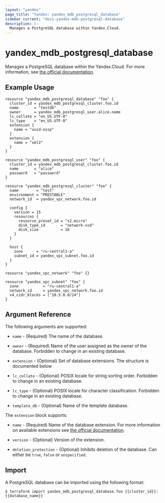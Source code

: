 ```yaml
---
layout: "yandex"
page_title: "Yandex: yandex_mdb_postgresql_database"
sidebar_current: "docs-yandex-mdb-postgresql-database"
description: |-
  Manages a PostgreSQL database within Yandex.Cloud.
---
```


# yandex\_mdb\_postgresql\_database

Manages a PostgreSQL database within the Yandex.Cloud. For more information, see
[the official documentation](https://cloud.yandex.com/docs/managed-postgresql/).


## Example Usage

```hcl
resource "yandex_mdb_postgresql_database" "foo" {
  cluster_id = yandex_mdb_postgresql_cluster.foo.id
  name       = "testdb"
  owner      = yandex_mdb_postgresql_user.alice.name
  lc_collate = "en_US.UTF-8"
  lc_type    = "en_US.UTF-8"
  extension {
    name = "uuid-ossp"
  }
  extension {
    name = "xml2"
  }
}

resource "yandex_mdb_postgresql_user" "foo" {
  cluster_id = yandex_mdb_postgresql_cluster.foo.id
  name       = "alice"
  password   = "password"
}

resource "yandex_mdb_postgresql_cluster" "foo" {
  name        = "test"
  environment = "PRESTABLE"
  network_id  = yandex_vpc_network.foo.id

  config {
    version = 15
    resources {
      resource_preset_id = "s2.micro"
      disk_type_id       = "network-ssd"
      disk_size          = 16
    }
  }

  host {
    zone      = "ru-central1-a"
    subnet_id = yandex_vpc_subnet.foo.id
  }
}

resource "yandex_vpc_network" "foo" {}

resource "yandex_vpc_subnet" "foo" {
  zone           = "ru-central1-a"
  network_id     = yandex_vpc_network.foo.id
  v4_cidr_blocks = ["10.5.0.0/24"]
}
```

## Argument Reference

The following arguments are supported:

* `name` - (Required) The name of the database.

* `owner` - (Required) Name of the user assigned as the owner of the database. Forbidden to change in an existing database.

* `extension` - (Optional) Set of database extensions. The structure is documented below

* `lc_collate` - (Optional) POSIX locale for string sorting order. Forbidden to change in an existing database.

* `lc_type` - (Optional) POSIX locale for character classification. Forbidden to change in an existing database.

* `template_db` - (Optional) Name of the template database.

The `extension` block supports:

* `name` - (Required) Name of the database extension. For more information on available extensions see [the official documentation](https://cloud.yandex.com/docs/managed-postgresql/operations/cluster-extensions).

* `version` - (Optional) Version of the extension.

* `deletion_protection` - (Optional) Inhibits deletion of the database. Can either be `true`, `false` or `unspecified`.


## Import

A PostgreSQL database can be imported using the following format:

```
$ terraform import yandex_mdb_postgresql_database.foo {{cluster_id}}:{{database_name}}
```
